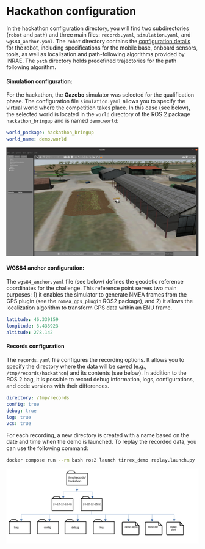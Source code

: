 # Hackathon configuration

In the hackathon configuration directory, you will find two subdirectories (`robot` and `path`) and three main files: `records.yaml`, `simulation.yaml`, and `wgs84_anchor.yaml`. The `robot` directory contains the [configuration details](robot_configuration.md) for the robot, including specifications for the mobile base, onboard sensors, tools, as well as localization and path-following algorithms provided by INRAE. The `path` directory holds predefined trajectories for the path following algorithm.

#### Simulation configuration:

For the hackathon, the **Gazebo** simulator was selected for the qualification phase. The configuration file `simulation.yaml` allows you to specify the virtual world where the competition takes place. In this case (see below), the selected world is located in the `world` directory of the ROS 2 package `hackathon_bringup` and is named `demo.world`:

```yaml
world_package: hackathon_bringup
world_name: demo.world
```

![gazebo](media/gazebo.jpg)

#### WGS84 anchor configuration:

The `wgs84_anchor.yaml` file (see below) defines the geodetic reference coordinates for the challenge. This reference point serves two main purposes: 1) it enables the simulator to generate NMEA frames from the GPS plugin (see the `romea_gps_plugin` ROS2 package), and 2) it allows the localization algorithm to transform GPS data within an ENU frame.

```yaml
latitude: 46.339159
longitude: 3.433923
altitude: 278.142
```

#### Records configuration

The `records.yaml` file configures the recording options. It allows you to specify the directory where the data will be saved (e.g., `/tmp/records/hackathon`) and its contents (see below). In addition to the ROS 2 bag, it is possible to record debug information, logs, configurations, and code versions with their differences.  

```yaml
directory: /tmp/records
config: true
debug: true
log: true
vcs: true
```

For each recording, a new directory is created with a name based on the date and time when the demo is launched. To replay the recorded data, you can use the following command:

```bash
docker compose run --rm bash ros2 launch tirrex_demo replay.launch.py    replay_directory:=/tmp/records/hackathon/24-12-12-15-51 use_recorded_config:=true 
```

![records](media/records.jpg)
